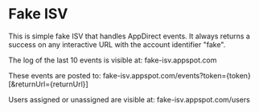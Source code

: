 Fake ISV
========

This is simple fake ISV that handles AppDirect events. It always returns a success on any interactive 
URL with the account identifier "fake".

The log of the last 10 events is visible at:
fake-isv.appspot.com

These events are posted to:
fake-isv.appspot.com/events?token={token}[&returnUrl={returnUrl}]

Users assigned or unassigned are visible at:
fake-isv.appspot.com/users
